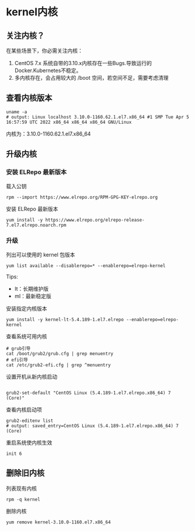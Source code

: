 # kernel内核

## 关注内核？
在某些场景下，你必需关注内核：
1. CentOS 7.x 系统自带的3.10.x内核存在一些Bugs.导致运行的Docker.Kubernetes不稳定。
2. 多内核存在，会占用较大的 /boot 空间，若空间不足，需要考虑清理


## 查看内核版本
```shell
uname -a
# output: Linux localhost 3.10.0-1160.62.1.el7.x86_64 #1 SMP Tue Apr 5 16:57:59 UTC 2022 x86_64 x86_64 x86_64 GNU/Linux
```
内核为：3.10.0-1160.62.1.el7.x86_64

## 升级内核

### 安装 ELRepo 最新版本

载入公钥
```shell
rpm --import https://www.elrepo.org/RPM-GPG-KEY-elrepo.org
```
安装 ELRepo 最新版本
```shell
yum install -y https://www.elrepo.org/elrepo-release-7.el7.elrepo.noarch.rpm
```

### 升级

列出可以使用的 kernel 包版本
```shell
yum list available --disablerepo=* --enablerepo=elrepo-kernel
```
Tips:
- lt：长期维护版
- ml：最新稳定版

安装指定内核版本
```shell
yum install -y kernel-lt-5.4.189-1.el7.elrepo --enablerepo=elrepo-kernel
```

查看系统可用内核
```shell
# grub引导
cat /boot/grub2/grub.cfg | grep menuentry
# efi引导
cat /etc/grub2-efi.cfg | grep ^menuentry
```

设置开机从新内核启动
```shell

grub2-set-default "CentOS Linux (5.4.189-1.el7.elrepo.x86_64) 7 (Core)"
```

查看内核启动项
```shell
grub2-editenv list
# output: saved_entry=CentOS Linux (5.4.189-1.el7.elrepo.x86_64) 7 (Core)
```

重启系统使内核生效
```shell
init 6
```

## 删除旧内核

列表现有内核
```shell
rpm -q kernel
```

删除内核
```shell
yum remove kernel-3.10.0-1160.el7.x86_64
```

